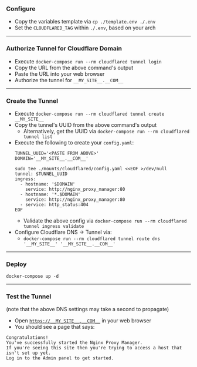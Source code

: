 ### Configure

* Copy the variables template via `cp ./template.env ./.env`
* Set the `CLOUDFLARED_TAG` within `./.env`, based on your arch

---

### Authorize Tunnel for Cloudflare Domain

* Execute `docker-compose run --rm cloudflared tunnel login`
* Copy the URL from the above command's output
* Paste the URL into your web browser
* Authorize the tunnel for `__MY_SITE__.__COM__`

---

### Create the Tunnel

* Execute `docker-compose run --rm cloudflared tunnel create __MY_SITE__`
* Copy the tunnel's UUID from the above command's output
  * Alternatively, get the UUID via `docker-compose run --rm cloudflared tunnel list`
* Execute the following to create your `config.yaml`:
  ```shell
  TUNNEL_UUID='<PASTE FROM ABOVE>'
  DOMAIN='__MY_SITE__.__COM__'

  sudo tee ./mounts/cloudflared/config.yaml <<EOF >/dev/null
  tunnel: $TUNNEL_UUID
  ingress:
    - hostname: '$DOMAIN'
      service: http://nginx_proxy_manager:80
    - hostname: '*.$DOMAIN'
      service: http://nginx_proxy_manager:80
    - service: http_status:404
  EOF
  ```
  * Validate the above config via `docker-compose run --rm cloudflared tunnel ingress validate`
* Configure Cloudflare DNS -> Tunnel via:
  * `docker-compose run --rm cloudflared tunnel route dns '__MY_SITE__' '__MY_SITE__.__COM__'`

---

### Deploy

`docker-compose up -d`

---

### Test the Tunnel

(note that the above DNS settings may take a second to propagate)

* Open [`https://__MY_SITE__.__COM__`](https://__MY_SITE__.__COM__) in your web browser
* You should see a page that says:

```
Congratulations!
You've successfully started the Nginx Proxy Manager.
If you're seeing this site then you're trying to access a host that isn't set up yet.
Log in to the Admin panel to get started.
```
